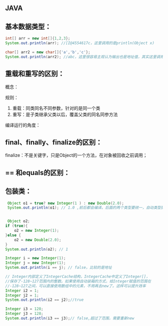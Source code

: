 ## JAVA

## 基本数据类型：

```java
int[] arr = new int[]{1,2,3};
System.out.println(arr); //[I@4554617c，这里调用的是println(Object x)

char[] arr2 = new char[]{'a','b','c'};
System.out.println(arr2); //abc，这里很容易主观认为输出也是地址值，其实这里调用的是println(char[] x)
```



## 重载和重写的区别：

概念：

规则：

1. 重载：同类同名不同参数，针对的是同一个类
2. 重写：是子类继承父类以后，覆盖父类的同名同参方法

编译运行的角度：



## final、finally、finalize的区别：

finalize：不是关键字，只是Object的一个方法，在对象被回收之前调用；





## == 和equals的区别：



## 包装类：

```java
 Object o1 = true? new Integer(1 ) : new Double(2.0);
 System.out.println(o1); // 1.0 ,前后都会编译。后面的两个类型要统一，自动类型提升


 Object o2;
if (true){
    o2 = new Integer(1);
}else {
    o2 = new Double(2.0);
}
System.out.println(o2); // 1
```



```java
Integer i = new Integer(1);
Integer j = new Integer(1);
System.out.println(i == j); // false，比较的是地址

// Integer内部定义了IntegerCache结构，IntegerCache中定义了Integer[]，
//保存了-128~127范围内的整数。如果使用自动装箱的方式，给Integer赋值的范围在
//-128~127之间，可以直接使用数组中的元素，不用再去new了。这样可以提升效率
Integer i2 = 1;
Integer j2 = 1;
System.out.println(i2 == j2);//true

Integer i3 = 128;
Integer j3 = 128;
System.out.println(i3 == j3);// false,超过了范围，需要重新new
```



